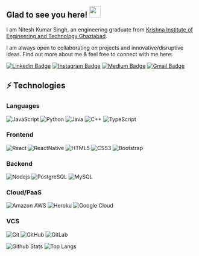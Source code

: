 ## Glad to see you here! <img src="https://raw.githubusercontent.com/aemmadi/aemmadi/master/wave.gif" width="30px">

I am Nitesh Kumar Singh, an engineering graduate from [Krishna Institute of Engineering and Technology Ghaziabad](https://www.kiet.edu/).
<!--I am a tech enthusiast & an open-source advocate.-->
I am always open to collaborating on projects and innovative/disruptive ideas. Find out more about me & feel free to connect with me here:

[![Linkedin Badge](https://img.shields.io/badge/-Nitesh--Singh-blue?style=flat-square&logo=Linkedin&logoColor=green&link=https://www.linkedin.com/in/aksingh10751k/)](https://www.linkedin.com/in/aksingh10751k/)
[![Instagram Badge](https://img.shields.io/badge/-nitesh__singh-purple?style=flat-square&logo=instagram&logoColor=white&link=https://instagram.com/nitesh_singh_baghel/)](https://instagram.com/nitesh_singh_baghel)
[![Medium Badge](https://img.shields.io/badge/-@niteshksingh-03a57a?style=flat-square&labelColor=000000&logo=Medium&link=https://medium.com/@niteshks0129)](https://medium.com/@niteshks0129)
[![Gmail Badge](https://img.shields.io/badge/-niteshks0129@gmail.com-c14438?style=flat-square&logo=Gmail&logoColor=white&link=mailto:niteshks0129@gmail.com)](mailto:niteshks0129@gmail.com)
<!--[![Youtube Badge](https://img.shields.io/badge/-koolkanna-darkred?style=flat-square&logo=youtube&logoColor=white&link=https://www.youtube.com/c/koolkanna)](https://www.youtube.com/c/koolkanna)-->

## ⚡ Technologies
### Languages
![JavaScript](https://img.shields.io/badge/-JavaScript-black?style=flat-square&logo=javascript)
![Python](https://img.shields.io/badge/-Python-black?style=flat-square&logo=Python)
![Java](https://img.shields.io/badge/-java-E34A86?style=flat-square&logo=java)
![C++](https://img.shields.io/badge/-C++-00599C?style=flat-square&logo=c)
![TypeScript](https://img.shields.io/badge/-TypeScript-007ACC?style=flat-square&logo=typescript)
### Frontend
![React](https://img.shields.io/badge/-React-black?style=flat-square&logo=react)
![ReactNative](https://img.shields.io/badge/-ReactNative-black?style=flat-square&logo=react)
![HTML5](https://img.shields.io/badge/-HTML5-E34F26?style=flat-square&logo=html5&logoColor=white)
![CSS3](https://img.shields.io/badge/-CSS3-1572B6?style=flat-square&logo=css3)
![Bootstrap](https://img.shields.io/badge/-Bootstrap-563D7C?style=flat-square&logo=bootstrap)
### Backend
![Nodejs](https://img.shields.io/badge/-Nodejs-black?style=flat-square&logo=Node.js)
![PostgreSQL](https://img.shields.io/badge/-PostgreSQL-336791?style=flat-square&logo=postgresql)
![MySQL](https://img.shields.io/badge/-MySQL-black?style=flat-square&logo=mysql)
### Cloud/PaaS
![Amazon AWS](https://img.shields.io/badge/Amazon%20AWS-232F3E?style=flat-square&logo=amazon-aws)
![Heroku](https://img.shields.io/badge/-Heroku-430098?style=flat-square&logo=heroku)
![Google Cloud](https://img.shields.io/badge/Google%20Cloud-black?style=flat-square&logo=google-cloud)
### VCS
![Git](https://img.shields.io/badge/-Git-black?style=flat-square&logo=git)
![GitHub](https://img.shields.io/badge/-GitHub-181717?style=flat-square&logo=github)
![GitLab](https://img.shields.io/badge/-GitLab-FCA121?style=flat-square&logo=gitlab)

![Github Stats](https://github-readme-stats.vercel.app/api?username=nitesh3539&count_private=true&show_icons=true&include_all_commits=true)
![Top Langs](https://github-readme-stats.vercel.app/api/top-langs/?username=nitesh3539&hide=TeX&layout=compact)

<!--![Visitor Badge](https://visitor-badge.laobi.icu/badge?page_id=aemmadi.aemmadi)-->
<!--
**nitesh3539/nitesh3539** is a ✨ _special_ ✨ repository because its `README.md` (this file) appears on your GitHub profile.

Here are some ideas to get you started:

- 🔭 I’m currently working on ...
- 🌱 I’m currently learning ...
- 👯 I’m looking to collaborate on ...
- 🤔 I’m looking for help with ...
- 💬 Ask me about ...
- 📫 How to reach me: ...
- 😄 Pronouns: ...
- ⚡ Fun fact: ...
![Microsoft Azure](https://img.shields.io/badge/Microsoft%20Azure-232F7E?style=flat-square&logo=microsoft-azure)
![BitBucket](https://img.shields.io/badge/-BitBucket-darkblue?style=flat-square&logo=bitbucket)
![Raspberry Pi](https://img.shields.io/badge/-Raspberry%20Pi-C51A4A?style=flat-square&logo=Raspberry-Pi)

-->
